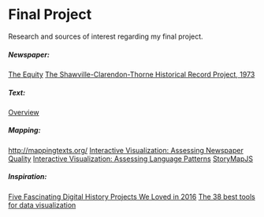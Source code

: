# Final Project
Research and sources of interest regarding my final project.

##### Newspaper:
[The Equity][e]
[The Shawville-Clarendon-Thorne Historical Record Project, 1973][hrp]

##### Text:
[Overview][overview]

##### Mapping:
http://mappingtexts.org/
[Interactive Visualization: Assessing Newspaper Quality][anq]
[Interactive Visualization: Assessing Language Patterns][alp]
[StoryMapJS][sm]

##### Inspiration:
[Five Fascinating Digital History Projects We Loved in 2016][fiveDHp]
[The 38 best tools for data visualization][cb]

[overview]: <https://www.overviewdocs.com/>
[anq]: <http://mappingtexts.org/quality/index.html#!&city=Canadian&state=Texas&yearRangeMin=1829&yearRangeMax=2008&colorRangeMin=0&colorRangeMax=4&markerSizeScale=log&mapTypeId=terrain>
[alp]: <http://language.mappingtexts.org/>
[e]: <http://www.theequity.ca/>
[sm]: <https://storymap.knightlab.com/>
[fiveDHp]: <http://www.slate.com/blogs/the_vault/2016/12/30/five_great_digital_history_projects_from_2016.html>
[cb]: <http://www.creativebloq.com/design-tools/data-visualization-712402>
[hrp]: <http://www.virtualmuseum.ca/sgc-cms/histoires_de_chez_nous-community_memories/pm_v2.php?id=story_line&lg=English&fl=0&ex=00000737&sl=7494&pos=1&pf=1#43>